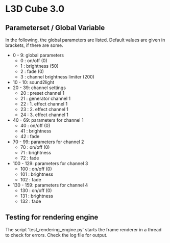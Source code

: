 # L3D Cube 3.0

## Parameterset / Global Variable

In the following, the global parameters are listed. Default values are given in brackets, if there are some.

- 0 - 9: global parameters
  - 0 : on/off (0)
  - 1 : brightness (50)
  - 2 : fade (0)
  - 3 : channel brightness limiter (200)
- 10 - 10: sound2light
- 20 - 39: channel settings
  - 20 : preset channel 1
  - 21 : generator channel 1
  - 22 : 1. effect channel 1
  - 23 : 2. effect channel 1
  - 24 : 3. effect channel 1
- 40 - 69: parameters for channel 1
  - 40 : on/off (0)
  - 41 : brightness
  - 42 : fade
- 70 - 99: parameters for channel 2
  - 70 : on/off (0)
  - 71 : brightness
  - 72 : fade
- 100 - 129: parameters for channel 3
  - 100 : on/off (0)
  - 101 : brightness
  - 102 : fade
- 130 - 159: parameters for channel 4
  - 130 : on/off (0)
  - 131 : brightness
  - 132 : fade

## Testing for rendering engine

The script 'test_rendering_engine.py' starts the frame renderer in a thread to check for errors. Check the log file for output.
